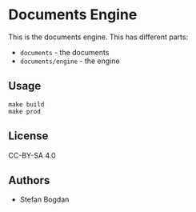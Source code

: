 # Documents Engine

This is the documents engine.
This has different parts:

- `documents` - the documents
- `documents/engine` - the engine


## Usage
```
make build
make prod
```

## License
CC-BY-SA 4.0

## Authors

- Stefan Bogdan
